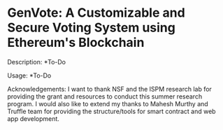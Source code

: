 # GenVote: A Customizable and Secure Voting System using Ethereum's Blockchain

Description: *To-Do

Usage: *To-Do

Acknowledgements: I want to thank NSF and the ISPM research lab for providing the grant and resources to conduct this summer research program. I would also like to extend my thanks to Mahesh Murthy and Truffle team for providing the structure/tools for smart contract and web app development.
